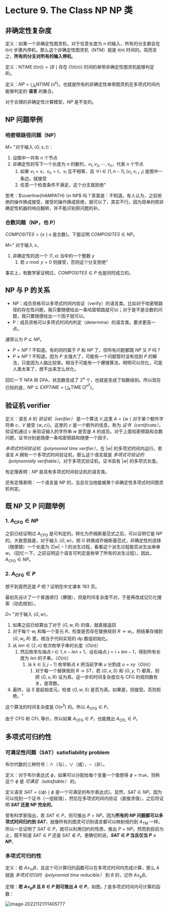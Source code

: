 # Lecture 9. The Class NP NP 类

## 非确定性复杂度

定义：如果一个非确定性图灵机，对于任意长度为 $n$ 的输入，所有的分支都会在 $t(n)$ 步骤内停机，那么这个非确定性图灵机（NTM）就是 $t(n)$ 时间的。简而言之，**所有的分支对所有的输入停机**。

定义：$\operatorname{NTIME}(t(n)) = \{B \mid \text{存在 } O(t(n)) \text{ 时间的单带非确定性图灵机能够判定 } B\}$。

定义：$NP = \bigcup_k \operatorname{NTIME}(n^k)$，也就是所有的非确定性单带图灵机在多项式时间内能够判定的 **语言** 的集合。

对于合理的非确定性计算模型，$NP$ 是不变的。

## NP 问题举例

### 哈密顿路径问题（NP）

$M =$ "对于输入 $\langle G, s ,t \rangle$：

1. 设图中一共有 $n$ 个节点
2. 非确定性的写下一个长度为 $n$ 的数列，$v_1, v_2, \cdots, v_n$，代表 $n$ 个节点
    1. 如果 $v_1 = s$，$v_n = t$，$v_i$ 互不相等，且 $\forall i \in [1, n-1], (v_i, v_{i+1}) \text{ 是图中一条边}$，就接受
    2. 任意一个检查条件不满足，这个分支就拒绝"

思考：$\overline{HAMPATH} \in NP$ 吗？答案是：不知道。有人认为，之前拒绝的操作换成接受，接受的操作换成拒绝，就可以了，其实不行。因为简单的把非确定性机器的响应翻转，并不能识别原问题的补。

### 合数问题（NP，也 P）

$COMPOSITES = \{x \mid x \text{ 是合数}\}$。下面证明 $COMPOSITES \in NP$。

$M =$" 对于输入 $x$，

1. 非确定性的选一个 $(1, x)$ 当中的一个整数 $y$
    1. 若 $x \bmod y = 0$ 则接受，否则这个分支拒绝"

事实上，有数学家证明过，$COMPOSITES \in P$ 也是同时成立的。

## NP 与 P 的关系

*   NP：成员资格可以多项式时间内验证（verify）的语言类。比如对于哈密顿路径的存在性问题，我只要随便给出一条哈密顿路就可以；对于是不是合数的问题，我只要随便给出一个因子就可以。
*   P：成员资格可以多项式时间内判定（determine）的语言类。要求更高一点。

通常认为 $P \subseteq NP$。

*   $P = NP$？不知道。有的同时属于 $P$ 和 $NP$ 了，但所有问题都既 $NP$ 又 $P$ 吗？
*   $P \not= NP$？不知道。因为 $P$ 太强大了，可能有一个问题暂时没有找到 $P$ 的解法，只是因为人脑比较笨。相当于可能有一个爆搜算法，明明可以优化，可是人类太笨了，想不出来怎么优化。

回忆一下 NFA 转 DFA，状态数变成了 $2^n$ 个，也就是变成了指数级别。所以现在已知的是，$NP \subseteq EXPTIME = \bigcup_k \operatorname{TIME}(2^{n^k})$。

## 验证机 verifier

定义：语言 $A$ 的 *验证机（verifier）* 是一个算法 $V$,这里 $A = \{w \mid \text{对于某个额外字符串 } c \text{，} V \text{ 接受 } \langle w, c \rangle\}$。这里的 $c$ 是一个额外的信息，称为 *证书（certificate）*。验证机通过 $c$ 来验证输入的字符串 $w$ 是否是 $A$ 的成员。对于上面哈密顿路和合数问题，证书分别是随便一条哈密顿路和随便一个因子。

*多项式时间验证机（polynomial time verifier）*，在 $|w|$ 的多项式时间内运行。若语言 $A$ 拥有一个多项式时间验证机，那么这个语言就是 *多项式可验证的（polynomially verifiable）*。对于多项式验证机，证书具有 $|w|$ 的多项式长度。

有定理表明：$NP$ 是具有多项式时间验证机的语言类。

还有定理表明：一个语言是 NP 的，当且仅当他能被某个非确定性多项式时间图灵机判定。

## 既 NP 又 P 问题举例

### 1. $A_\text{CFG} \in NP$

之前已经证明过 $A_\text{CFG}$ 是可判定的。转化为乔姆斯基范式之后，可以证明它是 $NP$ 的。大致思路是，对于输入 $\langle G, w \rangle$，把 $G$ 转换成乔姆斯基范式，非确定性的选择（随便猜）一个长度为 $2|w|-1$ 的派生过程，看看这个派生过程能否派生出串串 $w$。（回忆一下，之前证明这个语言可判定是枚举了所有的派生过程）。因此，$A_\text{CFG} \in NP$。

### 2. $A_\text{CFG} \in P$

想不到竟然还是 $P$ 吧？证明在中文课本 183 页。

最初先设计了一个普通递归（爆搜），但是时间复杂度不对，于是再改成记忆化搜索（动态规划）。

$D =$ "对于输入 $\langle G, w \rangle$，

1. 如果之前已经算出了对于 $\langle G, w, R \rangle$ 的值，就直接返回
2. 对于每个 $w_i$ 和每一个变元 $R$，检查是否存在替换规则 $R \rightarrow w_i$，把结果存储到 $\langle G, w_i, R \rangle$ 里。相当于代码实现的 dp 数组初始化。
3. 从 $len \in [2, n]$ 依次枚举子串的长度（$O(n)$）
    1. 然后枚举左端点 $i \in 1, n - len + 1$，设右端点 $j = i + len - 1$，得到所有长度为 $len$ 的子串。（$O(n)$）
        1. 从 $k \in [i, j - 1]$ 枚举断点 $k$ 把当前字串 $u$ 分割成 $u = xy$（$O(n)$）
            1. 对于每一个替换规则 $R \rightarrow ST$，若 $\langle G, x, S \rangle$ 和 $\langle G, y, T \rangle$ 都真，则把 $\langle G, u, R \rangle$ 设为真。这一步的时间复杂度仅与 CFG 的规则数有关，是常数。
4. 最终，设 $S$ 是起始变元，检查 $\langle G, w, S \rangle$ 是否为真。如果是，则接受。否则拒绝。"

这个算法的时间复杂度是 $O(n^3)$ 的。所以 $A_\text{CFG} \in P$。

由于 CFG 和 CFL 等价，所以如果 $A_\text{CFG} \in P$，也能推出 $A_\text{CFL} \in P$。

## 多项式可归约性

### 可满足性问题（SAT）satisfiability problem

布尔代数的三种符号：$\wedge$（与），$\vee$（或），$\neg$（非）。

定义：对于布尔表达式 $\phi$，如果可以分配给每个变量一个值使得 $\phi = \text{true}$，则称这个 $\phi$ 是 *可满足（satisfiable）* 的。

定义语言 $SAT = \{ \langle \phi \rangle \mid \phi \text{ 是一个可满足的布尔表达式}\}$。显然，$SAT \in NP$。因为可以找到一个证书（一组赋值），然后在多项式时间内验证（直接求值）。之后将证明 **$SAT$ 还是 NP 完全的**。

曾有科学家指出，若 $SAT \in P$，则可推出 $P = NP$。因为**所有的 NP 问题都可以多项式时间归约到 $SAT$**，就像所有的图灵可识别语言都可以映射规约到 $A_\text{TM}$ 一样。所以一旦证明了 $SAT \in P$，就可以利用归约的性质，推出 $P = NP$。然而到目前为止，既不知道 $SAT \in P$ 还是 $SAT \not\in P$。更确切的说，**$SAT \in P$ 当且仅当 $P = NP$**。

### 多项式可归约性

定义：若 $A \leq_m B$，且这个可计算归约函数可以在多项式时间内完成计算，那么 $A$ 就是 *多项式可归约（polynomial time reducible）* 到 $B$ 的，记作 $A \leq_p B$。

定理：**若 $A \leq_p B$ 且 $B \in P$ 则可推出 $A \in P$**。如图，$f$ 是多项式时间内可计算的函数：

![image-20221121111405777](https://s2.loli.net/2022/11/21/ktdg6W3VGxwIPQu.png)

